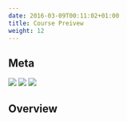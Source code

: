 ```yaml
---
date: 2016-03-09T00:11:02+01:00
title: Course Preivew
weight: 12
---
```


## Meta 

![](https://img.shields.io/badge/semester-fall%202018-yellow.svg) ![](https://img.shields.io/badge/release-draft-red.svg) 
![](https://img.shields.io/badge/last%20update-2018--05--02-brightgreen.svg)

## Overview